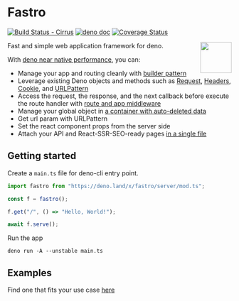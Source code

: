 # Fastro

[![Build Status - Cirrus][]][Build status]
[![deno doc](https://doc.deno.land/badge.svg)](https://doc.deno.land/https://deno.land/x/fastro/server/mod.ts)
[![Coverage Status](https://coveralls.io/repos/github/fastrodev/fastro/badge.svg?branch=main)](https://coveralls.io/github/fastrodev/fastro?branch=main)

<img align="right" src="https://avatars.githubusercontent.com/u/84224795" height="70px">

Fast and simple web application framework for deno.

With
[deno near native performance](https://github.com/fastrodev/fastro/blob/main/bench/result.md), you
can:

- Manage your app and routing cleanly with
  [builder pattern](https://en.wikipedia.org/wiki/Builder_pattern)
- Leverage existing Deno objects and methods such as
  [Request](https://deno.land/api?s=Request),
  [Headers](https://deno.land/api?s=Headers),
  [Cookie](https://deno.land/std/http/cookie.ts), and
  [URLPattern](https://developer.mozilla.org/en-US/docs/Web/API/URL_Pattern_API)
- Access the request, the response, and the next callback before execute the
  route handler with
  [route and app middleware](https://github.com/fastrodev/fastro/blob/main/examples/middleware.ts)
- Manage your global object in
  [a container with auto-deleted data](https://github.com/fastrodev/fastro/blob/main/examples/container.ts)
- Get url param with URLPattern
- Set the react component props from the server side 
- Attach your API and React-SSR-SEO-ready pages [in a single file](https://github.com/fastrodev/fastro/blob/main/examples/ssr.ts)

## Getting started

Create a `main.ts` file for deno-cli entry point.

```ts
import fastro from "https://deno.land/x/fastro/server/mod.ts";

const f = fastro();

f.get("/", () => "Hello, World!");

await f.serve();
```

Run the app

```
deno run -A --unstable main.ts
```

## Examples

Find one that fits your use case
[here](https://github.com/fastrodev/fastro/tree/main/examples)

[Build Status - Cirrus]: https://github.com/fastrodev/fastro/workflows/ci/badge.svg?branch=main&event=push
[Build status]: https://github.com/fastrodev/fastro/actions
